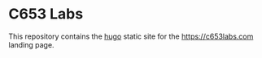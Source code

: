 C653 Labs
=========

This repository contains the [hugo](https://gohugo.io) static site for the https://c653labs.com landing page.
